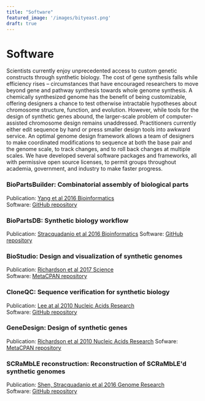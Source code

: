 ```yaml
---
title: "Software"
featured_image: '/images/bityeast.png'
draft: true
---
```


# Software

Scientists currently enjoy unprecedented access to custom genetic constructs through synthetic biology. The cost of gene synthesis falls while efficiency rises &#8211; circumstances that have encouraged researchers to move beyond gene and pathway synthesis towards whole genome synthesis. A chemically synthesized genome has the benefit of being customizable, offering designers a chance to test otherwise intractable hypotheses about chromosome structure, function, and evolution. However, while tools for the design of synthetic genes abound, the larger-scale problem of computer-assisted chromosome design remains unaddressed. Practitioners currently either edit sequence by hand or press smaller design tools into awkward service. An optimal genome design framework allows a team of designers to make coordinated modifications to sequence at both the base pair and the genome scale, to track changes, and to roll back changes at multiple scales. We have developed several software packages and frameworks, all with permissive open source licenses, to permit groups throughout academia, government, and industry to make faster progress.

### BioPartsBuilder: Combinatorial assembly of biological parts

  Publication: [Yang et al 2016 Bioinformatics](https://academic.oup.com/bioinformatics/article/32/6/937/1743996)  
  Software: [GitHub repository](https://github.com/baderzone/biopartsbuilder)  

### BioPartsDB: Synthetic biology workflow 

  Publication: [Stracquadanio et al 2016 Bioinformatics](https://academic.oup.com/bioinformatics/article/32/22/3519/2525587) 
  Software: [GitHub repository](https://github.com/baderzone/biopartsdb) 

### BioStudio: Design and visualization of synthetic genomes

  Publication: [Richardson et al 2017 Science](https://www.science.org/doi/abs/10.1126/science.aaf4557)  
  Software: [MetaCPAN repository](https://metacpan.org/dist/Bio-BioStudio)

### CloneQC: Sequence verification for synthetic biology

  Publication: [ Lee at al 2010 Nucleic Acids Research](https://academic.oup.com/nar/article/38/8/2617/3112239)  
  Software: [GitHub repository](https://github.com/joelbaderlab/cloneqc) 

### GeneDesign: Design of synthetic genes

  Publication: [Richardson et al 2010 Nucleic Acids Research](https://academic.oup.com/nar/article/38/8/2603/3112261)
  Sofware: [MetaCPAN repository](https://metacpan.org/dist/Bio-GeneDesign)

### SCRaMbLE reconstruction: Reconstruction of SCRaMbLE'd synthetic genomes

  Publication: [Shen, Stracquadanio et al 2016 Genome Research](https://genome.cshlp.org/content/26/1/36.full)  
  Software: [GitHub repository](https://github.com/baderzone/scramble_2016)

<!---

| Software Project |  Repository | Publication |
| -------------- | ---------- | ---------- |
| **BioPartsDB**: synthetic biology workflow | [GitHub repository](https://github.com/baderzone/biopartsdb) | [Stracquadanio et al 2016 Bioinformatics](https://academic.oup.com/bioinformatics/article/32/22/3519/2525587)  |
| **BioStudio**: design and visualization of synthetic genomes | [MetaCPAN repository](https://metacpan.org/dist/Bio-GeneDesign) |  [Richardson et al 2017 Science](https://www.science.org/doi/abs/10.1126/science.aaf4557) |
| **GeneDesign**: design of synthetic genes | [MetaCPAN repository](https://metacpan.org/dist/Bio-GeneDesign) |  [Richardson et al 2010 Nucleic Acids Research](https://academic.oup.com/nar/article/38/8/2603/3112261) |

--->
